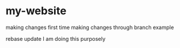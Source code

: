 # my-website
making changes first time
making changes through branch example

rebase update
I am doing this purposely
